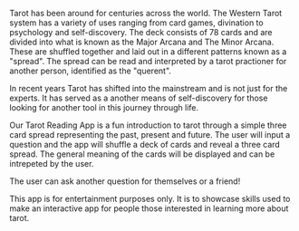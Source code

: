 Tarot has been around for centuries across the world. The Western Tarot system has a variety of uses ranging from card games, divination to psychology and self-discovery. The deck consists of 78 cards and are divided into what is known as the Major Arcana and The Minor Arcana. These are shuffled together and laid out in a different patterns known as a "spread". The spread can be read and interpreted by a tarot practioner for another person, identified as the "querent". 

In recent years Tarot has shifted into the mainstream and is not just for the experts. It has served as a another means of self-discovery for those looking for another tool in this journey through life. 


Our Tarot Reading App is a fun introduction to tarot through a simple three card spread representing the past, present and future. 
The user will input a question and the app will shuffle a deck of cards and reveal a three card spread. 
The general meaning of the cards will be displayed and can be intrepeted by the user. 

The user can ask another question for themselves or a friend!

This app is for entertainment purposes only. It is to showcase skills used to make an interactive app for people those interested in learning more about tarot.


